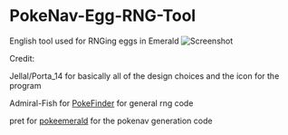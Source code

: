 # PokeNav-Egg-RNG-Tool
English tool used for RNGing eggs in Emerald
![Screenshot](https://media.discordapp.net/attachments/755945443531423796/810072137343828008/unknown.png?width=925&height=473)

Credit: 

Jellal/Porta_14 for basically all of the design choices and the icon for the program

Admiral-Fish for [PokeFinder](https://github.com/Admiral-Fish/PokeFinder/) for general rng code

pret for [pokeemerald](https://github.com/pret/pokeemerald/) for the pokenav generation code
